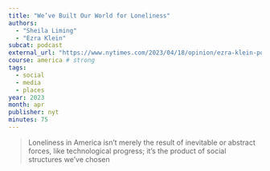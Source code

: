 ```yaml
---
title: "We’ve Built Our World for Loneliness"
authors:
  - "Sheila Liming"
  - "Ezra Klein"
subcat: podcast
external_url: "https://www.nytimes.com/2023/04/18/opinion/ezra-klein-podcast-sheila-liming.html"
course: america # strong
tags:
  - social
  - media
  - places
year: 2023
month: apr
publisher: nyt
minutes: 75
---
```


> Loneliness in America isn’t merely the result of inevitable or abstract forces, like technological progress; it’s the product of social structures we’ve chosen
